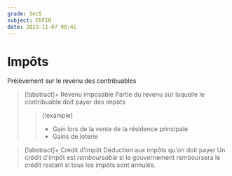 ```yaml
---
grade: Sec5
subject: EDFIN
date: 2023-11-07 00:41
---
```


# Impôts

Prélèvement sur le revenu des contribuables

> [!abstract]+ Revenu imposable
> Partie du revenu sur laquelle le contribuable doit payer des impôts
> > [!example]
> > - Gain lors de la vente de la résidence principale
> > - Gains de loterie

> [!abstract]+ Crédit d'impôt
> Déduction aux impôts qu'on doit payer
> Un crédit d'impôt est *remboursable* si le gouvernement remboursera le crédit restant si tous les impôts sont annulés.
